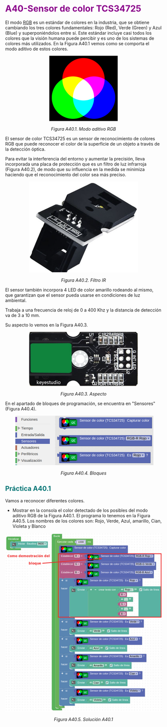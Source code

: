 # <FONT COLOR=#8B008B>A40-Sensor de color TCS34725</font>
El modo [RGB](https://es.wikipedia.org/wiki/RGB) es un estándar de colores en la industria, que se obtiene cambiando los tres colores fundamentales: Rojo (Red), Verde (Green) y Azul (Blue) y superponiéndolos entre sí. Este estándar incluye casi todos los colores que la visión humana puede percibir y es uno de los sistemas de colores más utilizados. En la Figura A40.1 vemos como se comporta el modo aditivo de estos colores.

<center>

![Modo aditivo RGB](../img/A40/FA40_1.png)

*Figura A40.1. Modo aditivo RGB*

</center>

El sensor de color TCS34725 es un sensor de reconocimiento de colores RGB que puede reconocer el color de la superficie de un objeto a través de la detección óptica.

Para evitar la interferencia del entorno y aumentar la precisión, lleva incorporada una placa de protección que es un filtro de luz infrarroja (Figura A40.2), de modo que su influencia en la medida se minimiza haciendo que el reconocimiento del color sea más preciso.

<center>

![Filtro IR](../img/A40/FA40_2.png)

*Figura A40.2. Filtro IR*

</center>

El sensor también incorpora 4 LED de color amarillo rodeando al mismo, que garantizan que el sensor pueda usarse en condiciones de luz ambiental.

Trabaja a una frecuencia de reloj de 0 a 400 Khz y la distancia de detección va de 3 a 10 mm.

Su aspecto lo vemos en la Figura A40.3.

<center>

![Aspecto](../img/A40/FA40_3.png)

*Figura A40.3. Aspecto*

</center>

En el apartado de bloques de programación, se encuentra en "Sensores" (Figura A40.4).

<center>

![Bloques](../img/A40/FA40_4.png)

*Figura A40.4. Bloques*

</center>

## <FONT COLOR=#007575>**Práctica A40.1**</font>
Vamos a reconocer diferentes colores.

* Mostrar en la consola el color detectado de los posibles del modo aditivo RGB de la Figura A40.1. El programa lo tenemos en la Figura A40.5. Los nombres de los colores son: Rojo, Verde, Azul, amarillo, Cian, Violeta y Blanco

<center>

![Solución A40.1](../img/A40/FA40_5.png)

*Figura A40.5. Solución A40.1*

</center>
